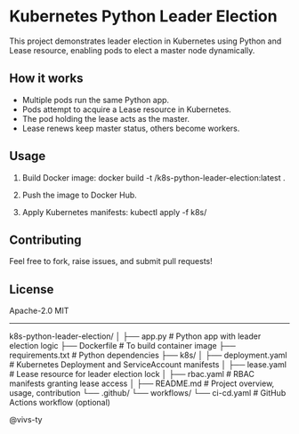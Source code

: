 # Kubernetes Python Leader Election

This project demonstrates leader election in Kubernetes using Python and Lease resource, enabling pods to elect a master node dynamically.

## How it works

- Multiple pods run the same Python app.
- Pods attempt to acquire a Lease resource in Kubernetes.
- The pod holding the lease acts as the master.
- Lease renews keep master status, others become workers.

## Usage

1. Build Docker image:
   docker build -t <dockerhub-username>/k8s-python-leader-election:latest .

2. Push the image to Docker Hub.

3. Apply Kubernetes manifests:
   kubectl apply -f k8s/

## Contributing

Feel free to fork, raise issues, and submit pull requests!

## License

Apache-2.0
MIT

--------------------------------------------------------------------------------------------------

k8s-python-leader-election/
│
├── app.py                 # Python app with leader election logic
├── Dockerfile             # To build container image
├── requirements.txt       # Python dependencies
├── k8s/
│   ├── deployment.yaml    # Kubernetes Deployment and ServiceAccount manifests
│   ├── lease.yaml         # Lease resource for leader election lock
│   ├── rbac.yaml          # RBAC manifests granting lease access
│
├── README.md              # Project overview, usage, contribution
└── .github/
    └── workflows/
        └── ci-cd.yaml     # GitHub Actions workflow (optional)

@vivs-ty 
